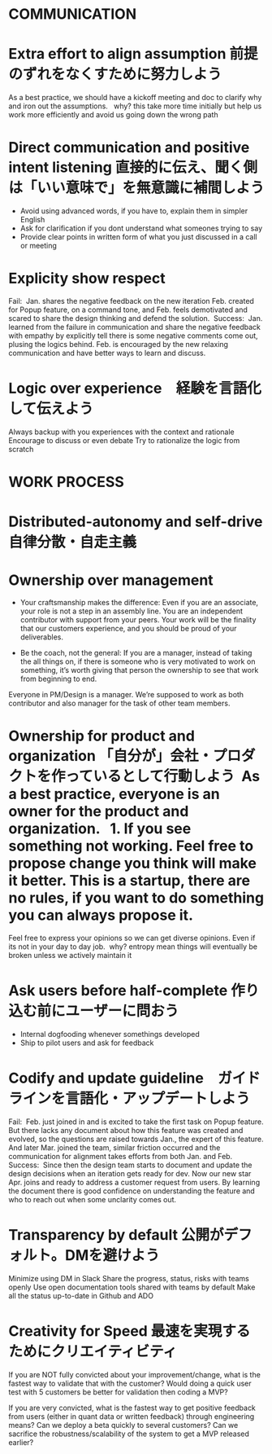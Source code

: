 #  COMMUNICATION

# Extra effort to align assumption 前提のずれをなくすために努力しよう

As a best practice, we should have a kickoff meeting and doc to clarify why and iron out the assumptions.   why? this take more time initially but help us work more efficiently and avoid us going down the wrong path 


# Direct communication and positive intent listening 直接的に伝え、聞く側は「いい意味で」を無意識に補間しよう

- Avoid using advanced words, if you have to, explain them in simpler English
- Ask for clarification if you dont understand what someones trying to say
- Provide clear points in written form of what you just discussed in a call or meeting

# Explicity show respect

Fail:  Jan. shares the negative feedback on the new iteration Feb. created for Popup feature, on a command tone, and Feb. feels demotivated and scared to share the design thinking and defend the solution.  Success:  Jan. learned from the failure in communication and share the negative feedback with empathy by explicitly tell there is some negative comments come out, plusing the logics behind. Feb. is encouraged by the new relaxing communication and have better ways to learn and discuss.

# Logic over experience　経験を言語化して伝えよう

Always backup with you experiences with the context and rationale
Encourage to discuss or even debate
Try to rationalize the logic from scratch


# WORK PROCESS

# Distributed-autonomy and self-drive　自律分散・自走主義

# Ownership over management
- Your craftsmanship makes the difference: Even if you are an associate, your role is not a step in an assembly line.  You are an independent contributor with support from your peers.  Your work will be the finality that our customers experience, and you should be proud of your deliverables.

- Be the coach, not the general: If you are a manager, instead of taking the all things on, if there is someone who is very motivated to work on something, it’s worth giving that person the ownership to see that work from beginning to end.

Everyone in PM/Design is a manager. We’re supposed to work as both contributor and also manager for the task of other team members.


# Ownership for product and organization 「自分が」会社・プロダクトを作っているとして行動しよう  As a best practice, everyone is an owner for the product and organization.   1. If you see something not working. Feel free to propose  change you think will make it better. This is a startup, there are no rules, if you want to do something you can always propose it.

Feel free to express your opinions so we can get diverse opinions. Even if its not in your day to day job. 
why? entropy mean things will eventually be broken unless we actively maintain it

# Ask users before half-complete 作り込む前にユーザーに問おう
- Internal dogfooding whenever somethings developed
- Ship to pilot users and ask for feedback


# Codify and update guideline　ガイドラインを言語化・アップデートしよう

Fail:  Feb. just joined in and is excited to take the first task on Popup feature. But there lacks any document about how this feature was created and evolved, so the questions are raised towards Jan., the expert of this feature. And later Mar. joined the team, similar friction occurred and the communication for alignment takes efforts from both Jan. and Feb.  Success:  Since then the design team starts to document and update the design decisions when an iteration gets ready for dev. Now our new star Apr. joins and ready to address a customer request from users. By learning the document there is good confidence on understanding the feature and who to reach out when some unclarity comes out.

# Transparency by default		公開がデフォルト。DMを避けよう

Minimize using DM in Slack
Share the progress, status, risks with teams openly
Use open documentation tools shared with teams by default
Make all the status up-to-date in Github and ADO

# Creativity for Speed	最速を実現するためにクリエイティビティ

If you are NOT fully convicted about your improvement/change, what is the fastest way to validate that with the customer?  Would doing a quick user test with 5 customers be better for validation then coding a MVP?

If you are very convicted, what is the fastest way to get positive feedback from users (either in quant data or written feedback) through engineering means?  Can we deploy a beta quickly to several customers?  Can we sacrifice the robustness/scalability of the system to get a MVP released earlier?


